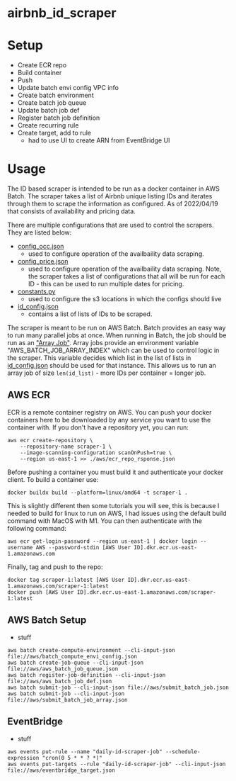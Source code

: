 # airbnb_id_scraper

# Setup
* Create ECR repo
* Build container
* Push
* Update batch envi config VPC info
* Create batch environment
* Create batch job queue
* Update batch job def
* Register batch job definition
* Create recurring rule
* Create target, add to rule
  * had to use UI to create ARN from EventBridge UI

# Usage
The ID based scraper is intended to be run as a docker container in AWS Batch. The scraper
takes a list of Airbnb unique listing IDs and iterates through them to scrape the information
as configured. As of 2022/04/19 that consists of availability and pricing data. 

There are multiple configurations that are used to control the scrapers. They are listed below:
* [config_occ.json](./config/config_occ.json)
  * used to configure operation of the availbaility data scraping. 
* [config_price.json](./config/config_price.json)
  * used to configure operation of the availbaility data scraping. Note, the scraper takes a
    list of configurations that all will be run for each ID - this can be used to run multiple
    dates for pricing.
* [constants.py](./config/constants.py)
  * used to configure the s3 locations in which the configs should live
* [id_config.json](./config/id_config.json)
  * contains a list of lists of IDs to be scraped. 
  
The scraper is meant to be run on AWS Batch. Batch provides an easy way to run many parallel 
jobs at once. When running in Batch, the job should be run as an 
["Array Job"](https://docs.aws.amazon.com/batch/latest/userguide/array_jobs.html). Array
jobs provide an environment variable "AWS_BATCH_JOB_ARRAY_INDEX" which can be used to control 
logic in the scraper. This variable decides which list in the list of lists in 
[id_config.json](./config/id_config.json) should be used for that instance. This allows us to run 
an array job of size ```len(id_list)``` - more IDs per container = longer job.

## AWS ECR
ECR is a remote container registry on AWS. You can push your docker containers here to be 
downloaded by any service you want to use the container with. If you don't have a repository 
yet, you can run:
```commandline
aws ecr create-repository \
    --repository-name scraper-1 \
    --image-scanning-configuration scanOnPush=true \
    --region us-east-1 >> ./aws/ecr_repo_rsponse.json
```
Before pushing a container you must build it and authenticate your docker client. To build a 
container use: 
```commandline
docker buildx build --platform=linux/amd64 -t scraper-1 .
```
This is slightly different then some tutorials you will see, this is because I needed to build
for linux to run on AWS, I had issues using the default build command with MacOS with M1. You 
can then authenticate with the following command:
```commandline
aws ecr get-login-password --region us-east-1 | docker login --username AWS --password-stdin [AWS User ID].dkr.ecr.us-east-1.amazonaws.com
```
Finally, tag and push to the repo:
```commandline
docker tag scraper-1:latest [AWS User ID].dkr.ecr.us-east-1.amazonaws.com/scraper-1:latest
docker push [AWS User ID].dkr.ecr.us-east-1.amazonaws.com/scraper-1:latest
```

## AWS Batch Setup
* stuff
```commandline
aws batch create-compute-environment --cli-input-json file://aws/batch_compute_envi_config.json
aws batch create-job-queue --cli-input-json file://aws/aws_batch_job_queue.json
aws batch register-job-definition --cli-input-json file://aws/aws_batch_job_def.json
aws batch submit-job --cli-input-json file://aws/submit_batch_job.json
aws batch submit-job --cli-input-json file://aws/submit_batch_job_array.json
```

## EventBridge
* stuff
```commandline
aws events put-rule --name "daily-id-scraper-job" --schedule-expression "cron(0 5 * * ? *)"
aws events put-targets --rule "daily-id-scraper-job" --cli-input-json file://aws/eventbridge_target.json
```
